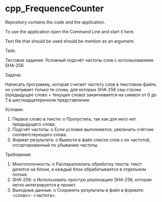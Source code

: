 # cpp_FrequenceCounter

Repository contains the code and the application. 

To use the application open the Command Line and start it here. 

Text file that should be used should be mention as an argument.

Task:

Тестовое задание: Условный подсчёт частоты слов с использованием SHA-256

Задача:

Написать программу, которая считает частоту слов в текстовом файле, но учитывает только те слова, для которых SHA-256 хэш строки (предыдущее слово + текущее слово) заканчивается на символ от 0 до 7 в шестнадцатеричном представлении.

Условия:
1.	Первое слово в тексте:
o	Пропустить, так как для него нет предыдущего слова.
2.	Подсчёт частоты:
o	Если условие выполняется, увеличить счётчик соответствующего слова.
3.	Формат результата:
o	Вывести в файл список слов с их частотой, отсортированный по убыванию частоты.

Требования:
1.	Многопоточность:
o	Распараллелить обработку текста: текст делится на блоки, и каждый блок обрабатывается в отдельном потоке. 
2.	SHA-256:
o	Использовать простую реализацию SHA-256, которая легко интегрируется в проект.
3.	Выходные данные:
o	Сохранить результаты в файл в формате: <слово>: <частота>.




